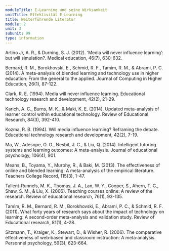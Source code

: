 ```yaml
---
moduleTitle: E-Learning und seine Wirksamkeit
unitTitle: Effektivität E-Learning
title: Weiterführende Literatur
module: 2
unit: 3
subunit: 99
type: information
---
```



Artino Jr, A. R., & Durning, S. J. (2012). ‘Media will never influence learning’: but will simulation?. Medical education, 46(7), 630-632.

Bernard, R. M., Borokhovski, E., Schmid, R. F., Tamim, R. M., & Abrami, P. C. (2014). A meta-analysis of blended learning and technology use in higher education: From the general to the applied. Journal of Computing in Higher Education, 26(1), 87-122.

Clark, R. E. (1994). Media will never influence learning. Educational technology research and development, 42(2), 21-29.

Karich, A. C., Burns, M. K., & Maki, K. E. (2014). Updated meta-analysis of learner control within educational technology. Review of Educational Research, 84(3), 392-410.

Kozma, R. B. (1994). Will media influence learning? Reframing the debate. Educational technology research and development, 42(2), 7-19.

Ma, W., Adesope, O. O., Nesbit, J. C., & Liu, Q. (2014). Intelligent tutoring systems and learning outcomes: A meta-analysis. Journal of educational psychology, 106(4), 901.

Means, B., Toyama, Y., Murphy, R., & Baki, M. (2013). The effectiveness of online and blended learning: A meta-analysis of the empirical literature. Teachers College Record, 115(3), 1-47.

Tallent-Runnels, M. K., Thomas, J. A., Lan, W. Y., Cooper, S., Ahern, T. C., Shaw, S. M., & Liu, X. (2006). Teaching courses online: A review of the research. Review of educational research, 76(1), 93-135.

Tamim, R. M., Bernard, R. M., Borokhovski, E., Abrami, P. C., & Schmid, R. F. (2011). What forty years of research says about the impact of technology on learning: A second-order meta-analysis and validation study. Review of Educational research, 81(1), 4-28.

Sitzmann, T., Kraiger, K., Stewart, D., & Wisher, R. (2006). The comparative effectiveness of web‐based and classroom instruction: A meta‐analysis. Personnel psychology, 59(3), 623-664.



